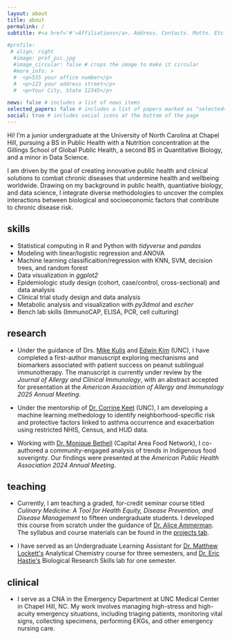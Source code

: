 ```yaml
---
layout: about
title: about
permalink: /
subtitle: #<a href='#'>Affiliations</a>. Address. Contacts. Motto. Etc.

#profile:
 # align: right
  #image: prof_pic.jpg
  #image_circular: false # crops the image to make it circular
  #more_info: >
  #  <p>555 your office number</p>
  #  <p>123 your address street</p>
  #  <p>Your City, State 12345</p>

news: false # includes a list of news items
selected_papers: false # includes a list of papers marked as "selected={true}"
social: true # includes social icons at the bottom of the page
---
```


Hi! I’m a junior undergraduate at the University of North Carolina at Chapel Hill, pursuing a BS in Public Health with a Nutrition concentration at the Gillings School of Global Public Health, a second BS in Quantitative Biology, and a minor in Data Science. 

I am driven by the goal of creating innovative public health and clinical solutions to combat chronic diseases that undermine health and wellbeing worldwide. Drawing on my background in public health, quantiative biology, and data science, I integrate diverse methodologies to uncover the complex interactions between biological and socioeconomic factors that contribute to chronic disease risk. 

## skills

- Statistical computing in R and Python with *tidyverse* and *pandas*
- Modeling with linear/logistic regression and ANOVA
- Machine learning classificaition/regression with KNN, SVM, decision trees, and random forest
- Data visualization in *ggplot2*
- Epidemiologic study design (cohort, case/control, cross-sectional) and data analysis
- Clinical trial study design and data analysis
- Metabolic analysis and visualization with *py3dmol* and *escher*
- Bench lab skills (ImmunoCAP, ELISA, PCR, cell culturing)

## research

- Under the guidance of Drs. [Mike Kulis](https://www.med.unc.edu/pediatrics/foodallergy/lab/kulis-lab/) and [Edwin Kim](https://www.med.unc.edu/pediatrics/people/edwin-kim-md-ms/) (UNC), I have completed a first-author manuscript exploring mechanisms and biomarkers associated with patient success on peanut sublingual immunotherapy. The manuscript is currently under review by the *Journal of Allergy and Clinical Immunology*, with an abstract accepted for presentation at the *American Association of Allergy and Immunology 2025 Annual Meeting*.

- Under the mentorship of [Dr. Corrine Keet](https://www.med.unc.edu/pediatrics/people/corinne-keet-md-phd/) (UNC), I am developing a machine learning methedology to identify neighborhood-specific risk and protective factors linked to asthma occurrence and exacerbation using restricted NHIS, Census, and HUD data.

- Working with [Dr. Monique Bethell](https://www.capitalareafoodnetwork.org/leadership) (Capital Area Food Network), I co-authored a community-engaged analysis of trends in Indigenous food soverignty. Our findings were presented at the *American Public Health Association 2024 Annual Meeting*. 

## teaching

- Currently, I am teaching a graded, for-credit seminar course titled *Culinary Medicine: A Tool for Health Equity, Disease Prevention, and Disease Management* to fifteen undergraduate students. I developed this course from scratch under the guidance of [Dr. Alice Ammerman](https://sph.unc.edu/adv_profile/alice-ammerman-drph/). The syllabus and course materials can be found in the [projects tab](http://neel-i-singh.github.io/projects/). 

- I have served as an Undergraduate Learning Assistant for [Dr. Matthew Lockett's](https://chem.unc.edu/faculty/Lockett-Matthew/) Analytical Chemistry course for three semesters, and [Dr. Eric Hastie's](https://bio.unc.edu/faculty-profile/hastie/) Biological Research Skills lab for one semester. 

## clinical

- I serve as a CNA in the Emergency Department at UNC Medical Center in Chapel Hill, NC. My work involves managing high-stress and high-acuity emergency situations, including triaging patients, monitoring vital signs, collecting specimens, performing EKGs, and other emergency nursing care.
